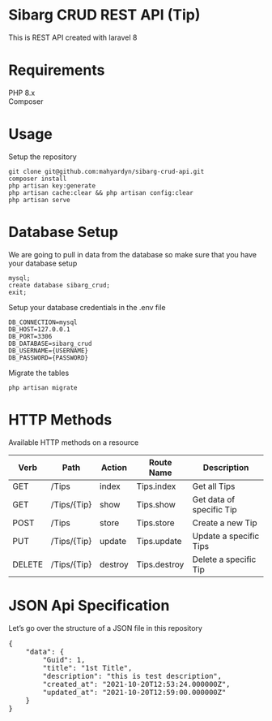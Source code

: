 # Sibarg CRUD REST API (Tip)
 This is REST API created with laravel 8

# Requirements
 PHP 8.x <br>
 Composer
 
# Usage
Setup the repository
```
git clone git@github.com:mahyardyn/sibarg-crud-api.git
composer install
php artisan key:generate
php artisan cache:clear && php artisan config:clear 
php artisan serve 
```

# Database Setup
We are going to pull in data from the database so make sure that you have your database setup
```
mysql;
create database sibarg_crud;
exit;
```
Setup your database credentials in the .env file
```
DB_CONNECTION=mysql
DB_HOST=127.0.0.1
DB_PORT=3306
DB_DATABASE=sibarg_crud
DB_USERNAME={USERNAME}
DB_PASSWORD={PASSWORD}
```
Migrate the tables

```
php artisan migrate
```

# HTTP Methods
Available HTTP methods on a resource


<table>
<thead>
<tr>
<th><strong>Verb</strong></th>
<th><strong>Path</strong></th>
<th><strong>Action</strong></th>
<th><strong>Route Name</strong></th>
<th><strong>Description</strong></th>
</tr>
</thead>
<tbody>
    
<tr>
<td>GET</td>
<td>/Tips</td>
<td>index</td>
<td>Tips.index</td>
<td>Get all Tips</td>
</tr>
    
<tr>
<td>GET</td>
<td>/Tips/{Tip}</td>
<td>show</td>
<td>Tips.show</td>
<td>Get data of specific Tip</td>
</tr>

    
<tr>
<td>POST</td>
<td>/Tips</td>
<td>store</td>
<td>Tips.store</td>
<td>Create a new Tip</td>
</tr>


    
<tr>
<td>PUT</td>
<td>/Tips/{Tip}</td>
<td>update</td>
<td>Tips.update</td>
<td>Update a specific Tips</td>
</tr>
    
<tr>
<td>DELETE</td>
<td>/Tips/{Tip}</td>
<td>destroy</td>
<td>Tips.destroy</td>
<td>Delete a specific Tip</td>
</tr>
</tbody>
</table>

# JSON Api Specification
Let’s go over the structure of a JSON file in this repository
<pre>
{
    "data": {
        "Guid": 1,
        "title": "1st Title",
        "description": "this is test description",
        "created_at": "2021-10-20T12:53:24.000000Z",
        "updated_at": "2021-10-20T12:59:00.000000Z"
    }
}
</pre>



